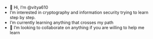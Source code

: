 - 👋 Hi, I’m @vitya610
- I’m interested in cryptography and information security trying to learn step by step.
- I’m currently learning anything that crosses my path
- 💞️ I’m looking to collaborate on anything if you are willing to help me learn

<!---
vitya610/vitya610 is a ✨ special ✨ repository because its `README.md` (this file) appears on your GitHub profile.
You can click the Preview link to take a look at your changes.
--->
